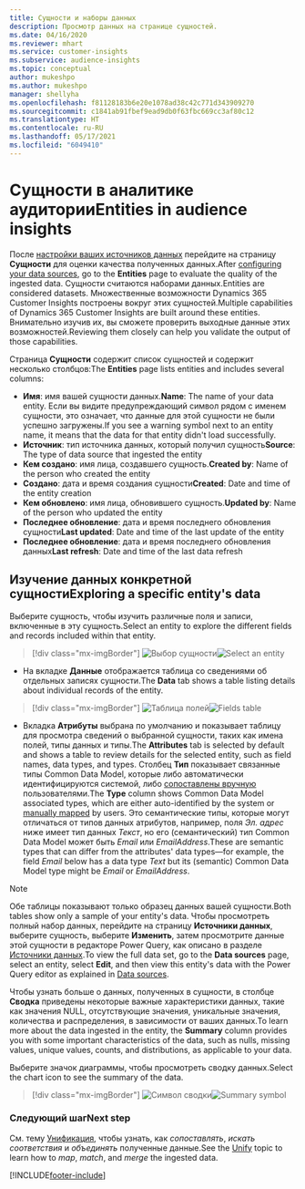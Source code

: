 ```yaml
---
title: Сущности и наборы данных
description: Просмотр данных на странице сущностей.
ms.date: 04/16/2020
ms.reviewer: mhart
ms.service: customer-insights
ms.subservice: audience-insights
ms.topic: conceptual
author: mukeshpo
ms.author: mukeshpo
manager: shellyha
ms.openlocfilehash: f81128183b6e20e1078ad38c42c771d343909270
ms.sourcegitcommit: c1841ab91fbef9ead9db0f63fbc669cc3af80c12
ms.translationtype: HT
ms.contentlocale: ru-RU
ms.lasthandoff: 05/17/2021
ms.locfileid: "6049410"
---
```

# <a name="entities-in-audience-insights"></a><span data-ttu-id="09e77-103">Сущности в аналитике аудитории</span><span class="sxs-lookup"><span data-stu-id="09e77-103">Entities in audience insights</span></span>

<span data-ttu-id="09e77-104">После [настройки ваших источников данных](data-sources.md) перейдите на страницу **Сущности** для оценки качества полученных данных.</span><span class="sxs-lookup"><span data-stu-id="09e77-104">After [configuring your data sources](data-sources.md), go to the **Entities** page to evaluate the quality of the ingested data.</span></span> <span data-ttu-id="09e77-105">Сущности считаются наборами данных.</span><span class="sxs-lookup"><span data-stu-id="09e77-105">Entities are considered datasets.</span></span> <span data-ttu-id="09e77-106">Множественные возможности Dynamics 365 Customer Insights построены вокруг этих сущностей.</span><span class="sxs-lookup"><span data-stu-id="09e77-106">Multiple capabilities of Dynamics 365 Customer Insights are built around these entities.</span></span> <span data-ttu-id="09e77-107">Внимательно изучив их, вы сможете проверить выходные данные этих возможностей.</span><span class="sxs-lookup"><span data-stu-id="09e77-107">Reviewing them closely can help you validate the output of those capabilities.</span></span>

<span data-ttu-id="09e77-108">Страница **Сущности** содержит список сущностей и содержит несколько столбцов:</span><span class="sxs-lookup"><span data-stu-id="09e77-108">The **Entities** page lists entities and includes several columns:</span></span>

- <span data-ttu-id="09e77-109">**Имя**: имя вашей сущности данных.</span><span class="sxs-lookup"><span data-stu-id="09e77-109">**Name**: The name of your data entity.</span></span> <span data-ttu-id="09e77-110">Если вы видите предупреждающий символ рядом с именем сущности, это означает, что данные для этой сущности не были успешно загружены.</span><span class="sxs-lookup"><span data-stu-id="09e77-110">If you see a warning symbol next to an entity name, it means that the data for that entity didn't load successfully.</span></span>
- <span data-ttu-id="09e77-111">**Источник**: тип источника данных, который получил сущность</span><span class="sxs-lookup"><span data-stu-id="09e77-111">**Source**: The type of data source that ingested the entity</span></span>
- <span data-ttu-id="09e77-112">**Кем создано**: имя лица, создавшего сущность.</span><span class="sxs-lookup"><span data-stu-id="09e77-112">**Created by**: Name of the person who created the entity</span></span>
- <span data-ttu-id="09e77-113">**Создано**: дата и время создания сущности</span><span class="sxs-lookup"><span data-stu-id="09e77-113">**Created**: Date and time of the entity creation</span></span>
- <span data-ttu-id="09e77-114">**Кем обновлено**: имя лица, обновившего сущность.</span><span class="sxs-lookup"><span data-stu-id="09e77-114">**Updated by**: Name of the person who updated the entity</span></span>
- <span data-ttu-id="09e77-115">**Последнее обновление**: дата и время последнего обновления сущности</span><span class="sxs-lookup"><span data-stu-id="09e77-115">**Last updated**: Date and time of the last update of the entity</span></span>
- <span data-ttu-id="09e77-116">**Последнее обновление**: дата и время последнего обновления данных</span><span class="sxs-lookup"><span data-stu-id="09e77-116">**Last refresh**: Date and time of the last data refresh</span></span>

## <a name="exploring-a-specific-entitys-data"></a><span data-ttu-id="09e77-117">Изучение данных конкретной сущности</span><span class="sxs-lookup"><span data-stu-id="09e77-117">Exploring a specific entity's data</span></span>

<span data-ttu-id="09e77-118">Выберите сущность, чтобы изучить различные поля и записи, включенные в эту сущность.</span><span class="sxs-lookup"><span data-stu-id="09e77-118">Select an entity to explore the different fields and records included within that entity.</span></span>

> [!div class="mx-imgBorder"]
> <span data-ttu-id="09e77-119">![Выбор сущности](media/data-manager-entities-data.png "Выберите сущность")</span><span class="sxs-lookup"><span data-stu-id="09e77-119">![Select an entity](media/data-manager-entities-data.png "Select an entity")</span></span>

- <span data-ttu-id="09e77-120">На вкладке **Данные** отображается таблица со сведениями об отдельных записях сущности.</span><span class="sxs-lookup"><span data-stu-id="09e77-120">The **Data** tab shows a table listing details about individual records of the entity.</span></span>

> [!div class="mx-imgBorder"]
> <span data-ttu-id="09e77-121">![Таблица полей](media/data-manager-entities-fields.PNG "Таблица полей")</span><span class="sxs-lookup"><span data-stu-id="09e77-121">![Fields table](media/data-manager-entities-fields.PNG "Fields table")</span></span>

- <span data-ttu-id="09e77-122">Вкладка **Атрибуты** выбрана по умолчанию и показывает таблицу для просмотра сведений о выбранной сущности, таких как имена полей, типы данных и типы.</span><span class="sxs-lookup"><span data-stu-id="09e77-122">The **Attributes** tab is selected by default and shows a table to review details for the selected entity, such as field names, data types, and types.</span></span> <span data-ttu-id="09e77-123">Столбец **Тип** показывает связанные типы Common Data Model, которые либо автоматически идентифицируются системой, либо [сопоставлены вручную](map-entities.md) пользователями.</span><span class="sxs-lookup"><span data-stu-id="09e77-123">The **Type** column shows Common Data Model associated types, which are either auto-identified by the system or [manually mapped](map-entities.md) by users.</span></span> <span data-ttu-id="09e77-124">Это семантические типы, которые могут отличаться от типов данных атрибутов, например, поля *Эл. адрес* ниже имеет тип данных *Текст*, но его (семантический) тип Common Data Model может быть *Email* или *EmailAddress*.</span><span class="sxs-lookup"><span data-stu-id="09e77-124">These are semantic types that can differ from the attributes' data types—for example, the field *Email* below has a data type *Text* but its (semantic) Common Data Model type might be *Email* or *EmailAddress*.</span></span>

> [!NOTE]
> <span data-ttu-id="09e77-125">Обе таблицы показывают только образец данных вашей сущности.</span><span class="sxs-lookup"><span data-stu-id="09e77-125">Both tables show only a sample of your entity's data.</span></span> <span data-ttu-id="09e77-126">Чтобы просмотреть полный набор данных, перейдите на страницу **Источники данных**, выберите сущность, выберите **Изменить**, затем просмотрите данные этой сущности в редакторе Power Query, как описано в разделе [Источники данных](data-sources.md).</span><span class="sxs-lookup"><span data-stu-id="09e77-126">To view the full data set, go to the **Data sources** page, select an entity, select **Edit**, and then view this entity's data with the Power Query editor as explained in [Data sources](data-sources.md).</span></span>

<span data-ttu-id="09e77-127">Чтобы узнать больше о данных, полученных в сущности, в столбце **Сводка** приведены некоторые важные характеристики данных, такие как значения NULL, отсутствующие значения, уникальные значения, количества и распределения, в зависимости от ваших данных.</span><span class="sxs-lookup"><span data-stu-id="09e77-127">To learn more about the data ingested in the entity, the **Summary** column provides you with some important characteristics of the data, such as nulls, missing values, unique values, counts, and distributions, as applicable to your data.</span></span>

<span data-ttu-id="09e77-128">Выберите значок диаграммы, чтобы просмотреть сводку данных.</span><span class="sxs-lookup"><span data-stu-id="09e77-128">Select the chart icon to see the summary of the data.</span></span>

> [!div class="mx-imgBorder"]
> <span data-ttu-id="09e77-129">![Символ сводки](media/data-manager-entities-summary.png "Таблица сводки данных")</span><span class="sxs-lookup"><span data-stu-id="09e77-129">![Summary symbol](media/data-manager-entities-summary.png "Data summary table")</span></span>

### <a name="next-step"></a><span data-ttu-id="09e77-130">Следующий шаг</span><span class="sxs-lookup"><span data-stu-id="09e77-130">Next step</span></span>

<span data-ttu-id="09e77-131">См. тему [Унификация](data-unification.md), чтобы узнать, как *сопоставлять*, *искать соответствия* и *объединять* полученные данные.</span><span class="sxs-lookup"><span data-stu-id="09e77-131">See the [Unify](data-unification.md) topic to learn how to *map*, *match*, and *merge* the ingested data.</span></span>


[!INCLUDE[footer-include](../includes/footer-banner.md)]
